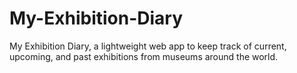 # My-Exhibition-Diary
My Exhibition Diary, a lightweight web app to keep track of current, upcoming, and past exhibitions from museums around the world.
